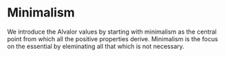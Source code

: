 # Minimalism

We introduce the Alvalor values by starting with minimalism as the central point from which all the positive properties derive. Minimalism is the focus on the essential by eleminating all that which is not necessary.
